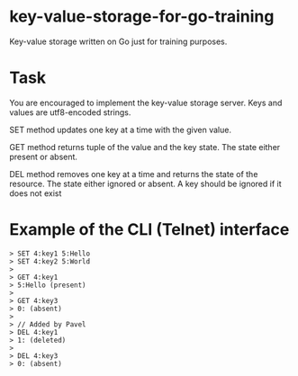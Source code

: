 # key-value-storage-for-go-training
Key-value storage written on Go just for training purposes.

# Task
You are encouraged to implement the key-value storage server.
Keys and values are utf8-encoded strings.

SET method updates one key at a time with the given value.

GET method returns tuple of the value and the key state. The state either
present or absent.

DEL method removes one key at a time and returns the state of the resource.
The state either ignored or absent. A key should be ignored if it does not exist

# Example of the CLI (Telnet) interface
```
> SET 4:key1 5:Hello 
> SET 4:key2 5:World 
>
> GET 4:key1 
> 5:Hello (present) 
>
> GET 4:key3 
> 0: (absent)
>
> // Added by Pavel
> DEL 4:key1
> 1: (deleted)
>
> DEL 4:key3
> 0: (absent)

```
